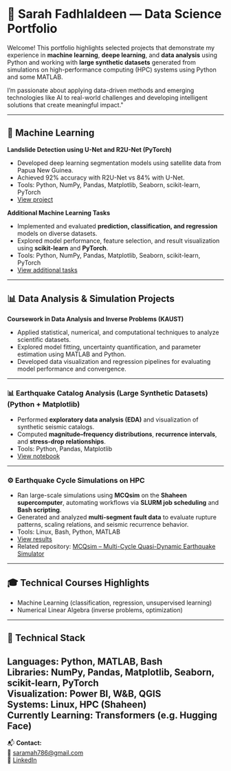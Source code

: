 # 🌟 Sarah Fadhlaldeen — Data Science Portfolio

Welcome! This portfolio highlights selected projects that demonstrate my experience in **machine learning**, **deepe learning**, and **data analysis** using Python and working with **large synthetic datasets** generated from simulations on high-performance computing (HPC) systems using Python and some MATLAB.

I’m passionate about applying data-driven methods and emerging technologies like AI to real-world challenges and developing intelligent solutions that create meaningful impact."

---

## 🧠 Machine Learning
**Landslide Detection using U-Net and R2U-Net (PyTorch)**  
- Developed deep learning segmentation models using satellite data from Papua New Guinea.  
- Achieved 92% accuracy with R2U-Net vs 84% with U-Net.
- Tools: Python, NumPy, Pandas, Matplotlib, Seaborn, scikit-learn, PyTorch    
- [View project](./Machine-Learning-Projects/Landslide_Prediction_UNet.ipynb)

**Additional Machine Learning Tasks**  
- Implemented and evaluated **prediction, classification, and regression** models on diverse datasets.  
- Explored model performance, feature selection, and result visualization using **scikit-learn** and **PyTorch**.
- Tools: Python, NumPy, Pandas, Matplotlib, Seaborn, scikit-learn, PyTorch 
- [View additional tasks](./Machine-Learning-Projects/Tasks/)

---

## 📊 Data Analysis & Simulation Projects

**Coursework in Data Analysis and Inverse Problems (KAUST)**  
- Applied statistical, numerical, and computational techniques to analyze scientific datasets.  
- Explored model fitting, uncertainty quantification, and parameter estimation using MATLAB and Python.  
- Developed data visualization and regression pipelines for evaluating model performance and convergence.

---

### 📊 Earthquake Catalog Analysis (Large Synthetic Datasets) (Python + Matplotlib)
- Performed **exploratory data analysis (EDA)** and visualization of synthetic seismic catalogs.  
- Computed **magnitude–frequency distributions**, **recurrence intervals**, and **stress-drop relationships**.  
- Tools: Python, Pandas, Matplotlib  
- [View notebook](./Data-Analysis-Projects/Earthquake_Catalog_Analysis.ipynb)

---

### ⚙️ Earthquake Cycle Simulations on HPC
- Ran large-scale simulations using **MCQsim** on the **Shaheen supercomputer**, automating workflows via **SLURM job scheduling** and **Bash scripting**.  
- Generated and analyzed **multi-segment fault data** to evaluate rupture patterns, scaling relations, and seismic recurrence behavior.  
- Tools: Linux, Bash, Python, MATLAB  
- [View results](./HPC-Simulation-Work/MCQsim_Plots)  
- Related repository: [MCQsim – Multi-Cycle Quasi-Dynamic Earthquake Simulator](https://github.com/kaust-geomechanics/MCQsim)

---

## 🎓 Technical Courses Highlights
- Machine Learning (classification, regression, unsupervised learning)
- Numerical Linear Algebra (inverse problems, optimization)

---

## 🧰 Technical Stack
**Languages:** Python, MATLAB, Bash  
**Libraries:** NumPy, Pandas, Matplotlib, Seaborn, scikit-learn, PyTorch  
**Visualization:** Power BI, W&B, QGIS  
**Systems:** Linux, HPC (Shaheen)  
**Currently Learning:** Transformers (e.g. Hugging Face)
---

📬 **Contact:**  
📧 [saramah786@gmail.com](mailto:saramah786@gmail.com)  
🔗 [LinkedIn](https://www.linkedin.com/in/sarah-fadhlaldeen)
